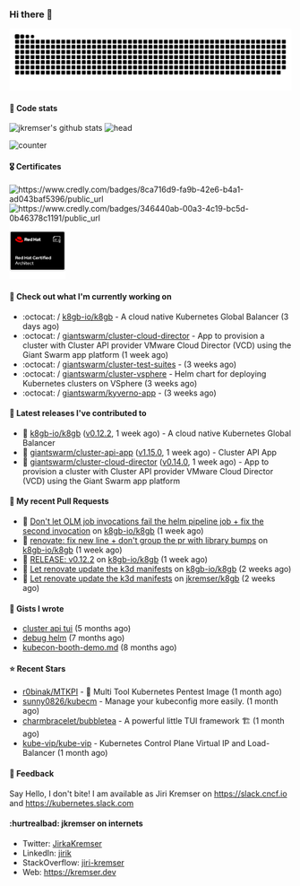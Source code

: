 ### Hi there 👋

<picture>
  <source media="(prefers-color-scheme: dark)" srcset="github-snake-dark.svg" />
  <source media="(prefers-color-scheme: light)" srcset="github-snake.svg" />
  <img alt="github-snake" src="github-snake.svg" />
</picture>

#### 📱 Code stats

![jkremser's github stats](https://github-readme-stats.vercel.app/api?username=jkremser&count_private=true&show_icons=true&hide_border=false&theme=tokyonight&title_color=5bcdec&bg_color=0d1117&border_radius=false) ![head](https://user-images.githubusercontent.com/535866/175570014-71166aaa-95f7-4a4f-869c-93a16481de4e.jpeg)



![counter](https://komarev.com/ghpvc/?username=jkremser&color=5bcdec&style=for-the-badge)

#### 🎖 Certificates
<p align="left">
    <a style="text-decoration: none !important;" href="https://www.credly.com/badges/8ca716d9-fa9b-42e6-b4a1-ad043baf5396/public_url">
        <img src="https://training.linuxfoundation.org/wp-content/uploads/2022/11/CKA.png" alt="https://www.credly.com/badges/8ca716d9-fa9b-42e6-b4a1-ad043baf5396/public_url" width="110" height="110"/>
    </a>
    <a style="text-decoration: none !important;" href="https://www.credly.com/badges/346440ab-00a3-4c19-bc5d-0b46378c1191/public_url">
        <img src="https://training.linuxfoundation.org/wp-content/uploads/2022/11/CKS.png" alt="https://www.credly.com/badges/346440ab-00a3-4c19-bc5d-0b46378c1191/public_url" width="110" height="110"/>
    </a>
    <a style="text-decoration: none !important;" href="https://rhtapps.redhat.com/verify/?certId=120-194-022">
        <img src="./rhca.png" alt="https://rhtapps.redhat.com/verify/?certId=120-194-022" width="100" height="100"/>
    </a>
</p>

#### 👷 Check out what I'm currently working on

- :octocat: / [k8gb-io/k8gb](https://github.com/k8gb-io/k8gb) - A cloud native Kubernetes Global Balancer (3 days ago)
- :octocat: / [giantswarm/cluster-cloud-director](https://github.com/giantswarm/cluster-cloud-director) - App to provision a cluster with Cluster API provider VMware Cloud Director (VCD) using the Giant Swarm app platform (1 week ago)
- :octocat: / [giantswarm/cluster-test-suites](https://github.com/giantswarm/cluster-test-suites) -  (3 weeks ago)
- :octocat: / [giantswarm/cluster-vsphere](https://github.com/giantswarm/cluster-vsphere) - Helm chart for deploying Kubernetes clusters on VSphere (3 weeks ago)
- :octocat: / [giantswarm/kyverno-app](https://github.com/giantswarm/kyverno-app) -  (3 weeks ago)

#### 🔭 Latest releases I've contributed to

- 🎉 [k8gb-io/k8gb](https://github.com/k8gb-io/k8gb) ([v0.12.2](https://github.com/k8gb-io/k8gb/releases/tag/v0.12.2), 1 week ago) - A cloud native Kubernetes Global Balancer
- 🎉 [giantswarm/cluster-api-app](https://github.com/giantswarm/cluster-api-app) ([v1.15.0](https://github.com/giantswarm/cluster-api-app/releases/tag/v1.15.0), 1 week ago) - Cluster API App
- 🎉 [giantswarm/cluster-cloud-director](https://github.com/giantswarm/cluster-cloud-director) ([v0.14.0](https://github.com/giantswarm/cluster-cloud-director/releases/tag/v0.14.0), 1 week ago) - App to provision a cluster with Cluster API provider VMware Cloud Director (VCD) using the Giant Swarm app platform

#### 🔨 My recent Pull Requests

- 💪 [Don&#39;t let OLM job invocations fail the helm pipeline job &#43; fix the second invocation](https://github.com/k8gb-io/k8gb/pull/1371) on [k8gb-io/k8gb](https://github.com/k8gb-io/k8gb) (1 week ago)
- 💪 [renovate: fix new line &#43; don&#39;t group the pr with library bumps](https://github.com/k8gb-io/k8gb/pull/1370) on [k8gb-io/k8gb](https://github.com/k8gb-io/k8gb) (1 week ago)
- 💪 [RELEASE: v0.12.2](https://github.com/k8gb-io/k8gb/pull/1367) on [k8gb-io/k8gb](https://github.com/k8gb-io/k8gb) (1 week ago)
- 💪 [Let renovate update the k3d manifests](https://github.com/k8gb-io/k8gb/pull/1349) on [k8gb-io/k8gb](https://github.com/k8gb-io/k8gb) (2 weeks ago)
- 💪 [Let renovate update the k3d manifests](https://github.com/jkremser/k8gb/pull/74) on [jkremser/k8gb](https://github.com/jkremser/k8gb) (2 weeks ago)

#### 📓 Gists I wrote

- [cluster api tui](https://gist.github.com/176c5bae04a9db8feea0f72217e8eff5) (5 months ago)
- [debug helm](https://gist.github.com/40bc6009eefdea63b57854becf8409a5) (7 months ago)
- [kubecon-booth-demo.md](https://gist.github.com/8ec12c94e4ff2fc8aa0ee0754363a035) (8 months ago)

#### ⭐ Recent Stars

- [r0binak/MTKPI](https://github.com/r0binak/MTKPI) - 🧰 Multi Tool Kubernetes Pentest Image  (1 month ago)
- [sunny0826/kubecm](https://github.com/sunny0826/kubecm) - Manage your kubeconfig more easily. (1 month ago)
- [charmbracelet/bubbletea](https://github.com/charmbracelet/bubbletea) - A powerful little TUI framework 🏗 (1 month ago)
- [kube-vip/kube-vip](https://github.com/kube-vip/kube-vip) - Kubernetes Control Plane Virtual IP and Load-Balancer (1 month ago)

#### 💬 Feedback

Say Hello, I don't bite! I am available as Jiri Kremser on https://slack.cncf.io and https://kubernetes.slack.com


#### :hurtrealbad: jkremser on internets

- Twitter: <a href="https://twitter.com/JirkaKremser">JirkaKremser</a>
- LinkedIn: <a href="https://www.linkedin.com/in/jirik/">jirik</a>
- StackOverflow: <a href="https://stackoverflow.com/users/1594980/jiri-kremser">jiri-kremser</a>
- Web: https://kremser.dev